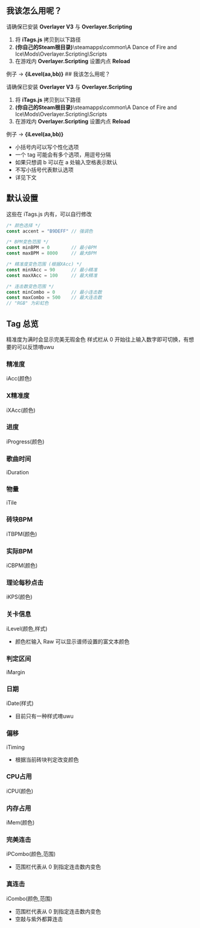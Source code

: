 ## 我该怎么用呢？

请确保已安装  **Overlayer V3**  与  **Overlayer.Scripting** 

1) 将  **iTags.js**  拷贝到以下路径
2) **(你自己的Steam根目录)**\steamapps\common\A Dance of Fire and Ice\Mods\Overlayer.Scripting\Scripts
3) 在游戏内  **Overlayer.Scripting**  设置内点  **Reload** 

例子 ->  **{iLevel(aa,bb)}** ## 我该怎么用呢？

请确保已安装  **Overlayer V3**  与  **Overlayer.Scripting** 

1) 将  **iTags.js**  拷贝到以下路径
2) **(你自己的Steam根目录)**\steamapps\common\A Dance of Fire and Ice\Mods\Overlayer.Scripting\Scripts
3) 在游戏内  **Overlayer.Scripting**  设置内点  **Reload** 

例子 ->  **{iLevel(aa,bb)}** 
- 小括号内可以写个性化选项
- 一个 tag 可能会有多个选项，用逗号分隔
- 如果只想调 b 可以在 a 处输入空格表示默认
- 不写小括号代表默认选项
- 详见下文

## 默认设置

这些在 iTags.js 内有，可以自行修改

```javascript
/* 颜色选择 */
const accent = "B9DEFF" // 强调色

/* BPM变色范围 */
const minBPM = 0        // 最小BPM
const maxBPM = 8000     // 最大BPM

/* 精准度变色范围 (根据XAcc) */
const minXAcc = 90      // 最小精准
const maxXAcc = 100     // 最大精准

/* 连击数变色范围 */
const minCombo = 0      // 最小连击数
const maxCombo = 500    // 最大连击数
// "RGB" 为彩虹色
```

## Tag 总览

精准度为满时会显示完美无瑕金色
样式栏从 0 开始往上输入数字即可切换，有想要的可以反馈唷uwu

### 精准度
iAcc(颜色)

### X精准度
iXAcc(颜色)

### 进度 
iProgress(颜色)

### 歌曲时间
iDuration

### 物量
iTile

### 砖块BPM
iTBPM(颜色)

### 实际BPM
iCBPM(颜色)

### 理论每秒点击
iKPS(颜色)

### 关卡信息
iLevel(颜色,样式)
- 颜色栏输入 Raw 可以显示谱师设置的富文本颜色

### 判定区间
iMargin

### 日期
iDate(样式)
- 目前只有一种样式唷uwu

### 偏移
iTiming
- 根据当前砖块判定改变颜色

### CPU占用
iCPU(颜色)

### 内存占用
iMem(颜色)

### 完美连击
iPCombo(颜色,范围)
- 范围栏代表从 0 到指定连击数内变色

### 真连击
iCombo(颜色,范围)
- 范围栏代表从 0 到指定连击数内变色
- 空敲与紫外都算连击
